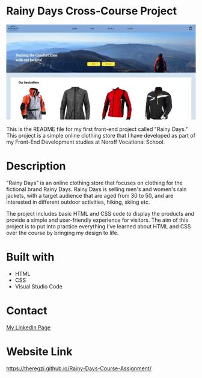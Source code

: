 # Rainy Days Cross-Course Project
![website image](images/rainy-days-website-image.JPG)

This is the README file for my first front-end project called "Rainy Days." This project is a simple online clothing store that I have developed as part of my Front-End Development studies at Noroff Vocational School.

# Description
"Rainy Days" is an online clothing store that focuses on clothing for the fictional brand Rainy Days. Rainy Days is selling men's and women's rain jackets, with a target audience that are aged from 30 to 50, and are interested in different outdoor activities, hiking, skiing etc. 

The project includes basic HTML and CSS code to display the products and provide a simple and user-friendly experience for visitors. The aim of this project is to put into practice everything I’ve learned about HTML and CSS over the course by bringing my design to life.

# Built with

- HTML
- CSS
- Visual Studio Code 

# Contact 

[My LinkedIn Page](https://www.linkedin.com/in/regine-dille-kornbakk-aa0a7b288/)

# Website Link

https://theregzi.github.io/Rainy-Days-Course-Assignment/